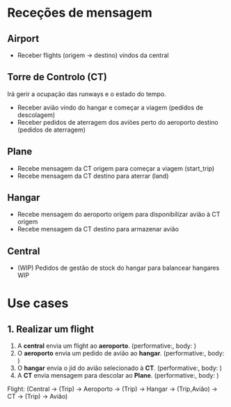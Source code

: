 # Receções de mensagem
## Airport

- Receber flights (origem -> destino) vindos da central

## Torre de Controlo (CT)
Irá gerir a ocupação das runways e o estado do tempo.

- Receber avião vindo do hangar e começar a viagem (pedidos de descolagem)
- Receber pedidos de aterragem dos aviões perto do aeroporto destino (pedidos de aterragem)

## Plane

- Recebe mensagem da CT origem para começar a viagem (start_trip)
- Recebe mensagem da CT destino para aterrar (land)


## Hangar

- Recebe mensagem do aeroporto origem para disponibilizar avião à CT origem
- Recebe mensagem da CT destino para armazenar avião


## Central

- (WIP) Pedidos de gestão de stock do hangar para balancear hangares WIP

# Use cases
## 1. Realizar um flight
1. A **central** envia um flight ao **aeroporto**. (performative:, body: )
2. O **aeroporto** envia um pedido de avião ao **hangar**. (performative:, body: )
3. O **hangar** envia o jid do avião selecionado à **CT**. (performative:, body: )
4. A **CT** envia mensagem para descolar ao **Plane**. (performative:, body: )

Flight: (Central -> (Trip) -> Aeroporto -> (Trip) -> Hangar -> (Trip,Avião) -> CT -> (Trip) -> Avião)